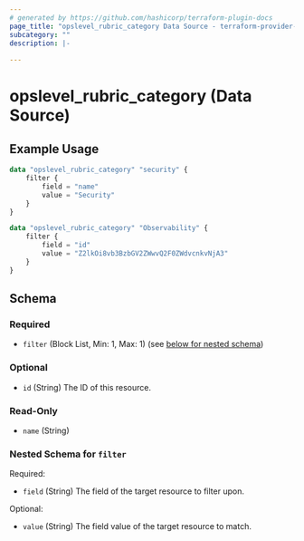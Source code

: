 ```yaml
---
# generated by https://github.com/hashicorp/terraform-plugin-docs
page_title: "opslevel_rubric_category Data Source - terraform-provider-opslevel"
subcategory: ""
description: |-
  
---
```


# opslevel_rubric_category (Data Source)



## Example Usage

```terraform
data "opslevel_rubric_category" "security" {
    filter {
        field = "name"
        value = "Security"
    }
}

data "opslevel_rubric_category" "Observability" {
    filter {
        field = "id"
        value = "Z2lkOi8vb3BzbGV2ZWwvQ2F0ZWdvcnkvNjA3"
    }
}
```

<!-- schema generated by tfplugindocs -->
## Schema

### Required

- `filter` (Block List, Min: 1, Max: 1) (see [below for nested schema](#nestedblock--filter))

### Optional

- `id` (String) The ID of this resource.

### Read-Only

- `name` (String)

<a id="nestedblock--filter"></a>
### Nested Schema for `filter`

Required:

- `field` (String) The field of the target resource to filter upon.

Optional:

- `value` (String) The field value of the target resource to match.


